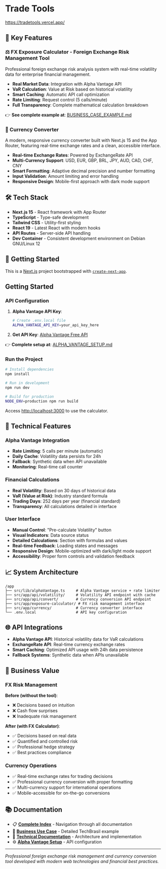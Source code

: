 # Trade Tools

https://tradetools.vercel.app/

## 🎯 Key Features

### ⚖️ FX Exposure Calculator - Foreign Exchange Risk Management Tool

Professional foreign exchange risk analysis system with real-time volatility data for enterprise financial management.

- **Real Market Data**: Integration with Alpha Vantage API
- **VaR Calculation**: Value at Risk based on historical volatility
- **Smart Caching**: Automatic API call optimization
- **Rate Limiting**: Request control (5 calls/minute)
- **Full Transparency**: Complete mathematical calculation breakdown

👉 **See complete example at**: [BUSINESS_CASE_EXAMPLE.md](./app/BUSINESS_CASE_EXAMPLE.md)

### 💱 Currency Converter

A modern, responsive currency converter built with Next.js 15 and the App Router, featuring real-time exchange rates and a clean, accessible interface.

- **Real-time Exchange Rates**: Powered by ExchangeRate API
- **Multi-Currency Support**: USD, EUR, GBP, BRL, JPY, AUD, CAD, CHF, CNY
- **Smart Formatting**: Adaptive decimal precision and number formatting
- **Input Validation**: Amount limiting and error handling
- **Responsive Design**: Mobile-first approach with dark mode support

## 🛠️ Tech Stack

- **Next.js 15** - React framework with App Router
- **TypeScript** - Type-safe development
- **Tailwind CSS** - Utility-first styling
- **React 19** - Latest React with modern hooks
- **API Routes** - Server-side API handling
- **Dev Container** - Consistent development environment on Debian GNU/Linux 12

## 🚀 Getting Started

This is a [Next.js](https://nextjs.org) project bootstrapped with [`create-next-app`](https://nextjs.org/docs/app/api-reference/cli/create-next-app).

## Getting Started

### API Configuration

1. **Alpha Vantage API Key**:
   ```bash
   # Create .env.local file
   ALPHA_VANTAGE_API_KEY=your_api_key_here
   ```

2. **Get API Key**: [Alpha Vantage Free API](https://www.alphavantage.co/support/#api-key)

👉 **Complete setup at**: [ALPHA_VANTAGE_SETUP.md](./app/ALPHA_VANTAGE_SETUP.md)

### Run the Project

```bash
# Install dependencies
npm install

# Run in development
npm run dev

# Build for production
NODE_ENV=production npm run build
```

Access [http://localhost:3000](http://localhost:3000) to use the calculator.

## 🔧 Technical Features

### Alpha Vantage Integration
- **Rate Limiting**: 5 calls per minute (automatic)
- **Daily Cache**: Volatility data persists for 24h
- **Fallback**: Synthetic data when API unavailable
- **Monitoring**: Real-time call counter

### Financial Calculations
- **Real Volatility**: Based on 30 days of historical data
- **VaR (Value at Risk)**: Industry standard formula
- **Trading Days**: 252 days per year (financial standard)
- **Transparency**: All calculations detailed in interface

### User Interface
- **Manual Control**: "Pre-calculate Volatility" button
- **Visual Indicators**: Data source status
- **Detailed Calculations**: Section with formulas and values
- **Real-time Feedback**: Loading states and messages
- **Responsive Design**: Mobile-optimized with dark/light mode support
- **Accessibility**: Proper form controls and validation feedback

## 📈 System Architecture

```
/app
├── src/lib/alphaVantage.ts     # Alpha Vantage service + rate limiter
├── src/app/api/volatility/     # Volatility API endpoint with cache
├── src/app/api/convert/        # Currency conversion API endpoint
├── src/app/exposure-calculator/ # FX risk management interface
├── src/app/currency/           # Currency converter interface
└── .env.local                  # API key configuration
```

## 🌐 API Integrations

- **Alpha Vantage API**: Historical volatility data for VaR calculations
- **ExchangeRate API**: Real-time currency exchange rates
- **Smart Caching**: Optimized API usage with 24h data persistence
- **Fallback Systems**: Synthetic data when APIs unavailable

## 🎯 Business Value

### FX Risk Management
**Before (without the tool)**:
- ❌ Decisions based on intuition
- ❌ Cash flow surprises
- ❌ Inadequate risk management

**After (with FX Calculator)**:
- ✅ Decisions based on real data
- ✅ Quantified and controlled risk
- ✅ Professional hedge strategy
- ✅ Best practices compliance

### Currency Operations
- ✅ Real-time exchange rates for trading decisions
- ✅ Professional currency conversion with proper formatting
- ✅ Multi-currency support for international operations
- ✅ Mobile-accessible for on-the-go conversions

## 📚 Documentation

- 📋 **[Complete Index](./app/INDEX.md)** - Navigation through all documentation
- 🏢 **[Business Use Case](./app/BUSINESS_CASE_EXAMPLE.md)** - Detailed TechBrasil example
- 🔧 **[Technical Documentation](./app/TECHNICAL_DOCUMENTATION.md)** - Architecture and implementation
- ⚙️ **[Alpha Vantage Setup](./app/ALPHA_VANTAGE_SETUP.md)** - API configuration

---

*Professional foreign exchange risk management and currency conversion tool developed with modern web technologies and financial best practices.*


